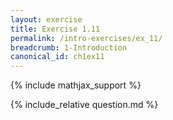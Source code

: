 ```yaml
---
layout: exercise
title: Exercise 1.11
permalink: /intro-exercises/ex_11/
breadcrumb: 1-Introduction
canonical_id: ch1ex11
---
```


{% include mathjax_support %}
<div id="hiddden">{% include_relative question.md %}</div>